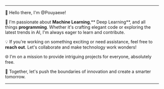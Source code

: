 
---

👋 Hello there, I'm @Pouyaexe!

🌱 I'm passionate about **Machine Learning**,** Deep Learning**, and all things **programming**. Whether it's crafting elegant code or exploring the latest trends in AI, I'm always eager to learn and contribute.

💡 If you're working on something exciting or need assistance, feel free to **reach out**. Let's collaborate and make technology work wonders!

 🌐 I'm on a mission to provide intriguing projects for everyone, absolutely free.

🚀 Together, let's push the boundaries of innovation and create a smarter tomorrow.

---

